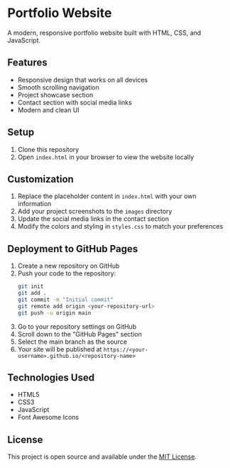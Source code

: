 # Portfolio Website

A modern, responsive portfolio website built with HTML, CSS, and JavaScript.

## Features

- Responsive design that works on all devices
- Smooth scrolling navigation
- Project showcase section
- Contact section with social media links
- Modern and clean UI

## Setup

1. Clone this repository
2. Open `index.html` in your browser to view the website locally

## Customization

1. Replace the placeholder content in `index.html` with your own information
2. Add your project screenshots to the `images` directory
3. Update the social media links in the contact section
4. Modify the colors and styling in `styles.css` to match your preferences

## Deployment to GitHub Pages

1. Create a new repository on GitHub
2. Push your code to the repository:
   ```bash
   git init
   git add .
   git commit -m "Initial commit"
   git remote add origin <your-repository-url>
   git push -u origin main
   ```
3. Go to your repository settings on GitHub
4. Scroll down to the "GitHub Pages" section
5. Select the main branch as the source
6. Your site will be published at `https://<your-username>.github.io/<repository-name>`

## Technologies Used

- HTML5
- CSS3
- JavaScript
- Font Awesome Icons

## License

This project is open source and available under the [MIT License](LICENSE). 